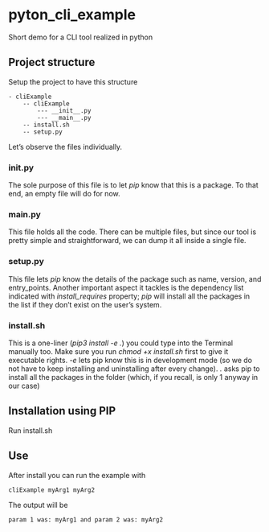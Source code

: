 # pyton_cli_example
Short demo for a CLI tool realized in python

## Project structure
Setup the project to have this structure

```
- cliExample 
    -- cliExample
        --- __init__.py
        --- __main__.py 
    -- install.sh
    -- setup.py
```
Let’s observe the files individually.

### __init__.py
The sole purpose of this file is to let _pip_ know that this is a package. To that end, an empty file will do for now.

### __main__.py
This file holds all the code. There can be multiple files, but since our tool is pretty simple and straightforward, we can dump it all inside a single file.

### setup.py
This file lets _pip_ know the details of the package such as name, version, and entry_points. Another important aspect it tackles is the dependency list indicated with _install_requires_ property; _pip_ will install all the packages in the list if they don’t exist on the user’s system.

### install.sh
This is a one-liner (_pip3 install -e ._) you could type into the Terminal manually too. Make sure you run _chmod +x install.sh_ first to give it executable rights. _-e_ lets pip know this is in development mode (so we do not have to keep installing and uninstalling after every change). _._ asks pip to install all the packages in the folder (which, if you recall, is only 1 anyway in our case)

## Installation using PIP
Run install.sh

## Use
After install you can run the example with

```
cliExample myArg1 myArg2
```
The output will be

```
param 1 was: myArg1 and param 2 was: myArg2
```